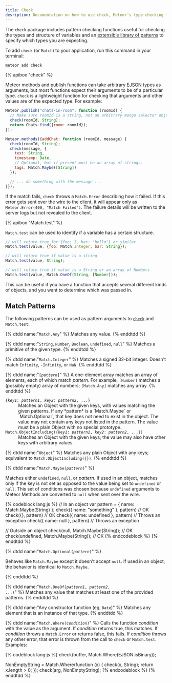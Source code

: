 ```yaml
---
title: Check
desription: Documentation on how to use check, Meteor's type checking library.
---
```


The `check` package includes pattern checking functions useful for checking the types and structure
of variables and an [extensible library of patterns](#matchpatterns) to specify which types you are
expecting.

To add `check` (or `Match`) to your application, run this command in your terminal:

```bash
meteor add check
```

{% apibox "check" %}

Meteor methods and publish functions can take arbitrary [EJSON](#ejson) types as arguments, but most
functions expect their arguments to be of a particular type. `check` is a lightweight function for
checking that arguments and other values are of the expected type. For example:

```js
Meteor.publish("chats-in-room", function (roomId) {
  // Make sure roomId is a string, not an arbitrary mongo selector object.
  check(roomId, String);
  return Chats.find({room: roomId});
});

Meteor.methods({addChat: function (roomId, message) {
  check(roomId, String);
  check(message, {
    text: String,
    timestamp: Date,
    // Optional, but if present must be an array of strings.
    tags: Match.Maybe([String])
  });

  // ... do something with the message ...
}});
```

If the match fails, `check` throws a `Match.Error` describing how it failed. If
this error gets sent over the wire to the client, it will appear only as
`Meteor.Error(400, "Match Failed")`. The failure details will be written to the
server logs but not revealed to the client.

{% apibox "Match.test" %}

`Match.test` can be used to identify if a variable has a certain structure.

```js
// will return true for {foo: 1, bar: "hello"} or similar
Match.test(value, {foo: Match.Integer, bar: String});

// will return true if value is a string
Match.test(value, String);

// will return true if value is a String or an array of Numbers
Match.test(value, Match.OneOf(String, [Number]));
```

This can be useful if you have a function that accepts several different kinds
of objects, and you want to determine which was passed in.

<h2 id="matchpatterns">Match Patterns</h2>

The following patterns can be used as pattern arguments to
[`check`](#check) and `Match.test`:

<dl>
{% dtdd name:"<code>Match.Any</code>" %}
Matches any value.
{% enddtdd %}

{% dtdd name:"<code>String</code>, <code>Number</code>, <code>Boolean</code>, <code>undefined</code>, <code>null</code>" %}
Matches a primitive of the given type.
{% enddtdd %}

{% dtdd name:"<code>Match.Integer</code>" %}
Matches a signed 32-bit integer. Doesn't match `Infinity`, `-Infinity`, or `NaN`.
{% enddtdd %}

{% dtdd name:"<code>[<em>pattern</em>]</code>" %}
A one-element array matches an array of elements, each of which match
*pattern*. For example, `[Number]` matches a (possibly empty) array of numbers;
`[Match.Any]` matches any array.
{% enddtdd %}

<dt><span class="name"><code>{<em>key1</em>: <em>pattern1</em>, <em>key2</em>: <em>pattern2</em>, ...}</code></span></dt>
<dd>
Matches an Object with the given keys, with values matching the given patterns.
If any *pattern* is a `Match.Maybe` or `Match.Optional`, that key does not need to exist
in the object. The value may not contain any keys not listed in the pattern.
The value must be a plain Object with no special prototype.
</dd>

<dt><span class="name"><code>Match.ObjectIncluding({<em>key1</em>: <em>pattern1</em>, <em>key2</em>: <em>pattern2</em>, ...})</code></span></dt>
<dd>
Matches an Object with the given keys; the value may also have other keys
with arbitrary values.
</dd>

{% dtdd name:"<code>Object</code>" %}
Matches any plain Object with any keys; equivalent to
`Match.ObjectIncluding({})`.
{% enddtdd %}



{% dtdd name:"<code>Match.Maybe(<em>pattern</em>)</code>" %}

Matches either `undefined`, `null`, or _pattern_. If used in an object, matches only if the key is
not set as opposed to the value being set to `undefined` or `null`. This set of conditions was
chosen because `undefined` arguments to Meteor Methods are converted to `null` when sent over the
wire.

{% codeblock lang:js %}
// In an object
var pattern = { name: Match.Maybe(String) };
check({ name: "something" }, pattern) // OK
check({}, pattern) // OK
check({ name: undefined }, pattern) // Throws an exception
check({ name: null }, pattern) // Throws an exception

// Outside an object
check(null, Match.Maybe(String)); // OK
check(undefined, Match.Maybe(String)); // OK
{% endcodeblock %}
{% enddtdd %}

{% dtdd name:"<code>Match.Optional(<em>pattern</em>)</code>" %}

Behaves like `Match.Maybe` except it doesn't accept `null`. If used in an object, the behavior is
identical to `Match.Maybe`.

{% enddtdd %}

{% dtdd name:"<code>Match.OneOf(<em>pattern1</em>, <em>pattern2</em>, ...)</code>" %}
Matches any value that matches at least one of the provided patterns.
{% enddtdd %}

{% dtdd name:"Any constructor function (eg, <code>Date</code>)" %}
Matches any element that is an instance of that type.
{% enddtdd %}

{% dtdd name:"<code>Match.Where(<em>condition</em>)</code>" %}
Calls the function *condition* with the value as the argument. If *condition*
returns true, this matches. If *condition* throws a `Match.Error` or returns
false, this fails. If *condition* throws any other error, that error is thrown
from the call to `check` or `Match.test`. Examples:

{% codeblock lang:js %}
check(buffer, Match.Where(EJSON.isBinary));

NonEmptyString = Match.Where(function (x) {
  check(x, String);
  return x.length > 0;
});
check(arg, NonEmptyString);
{% endcodeblock %}
{% enddtdd %}
</dl>
